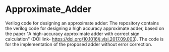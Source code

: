 # Approximate_Adder
Verilog code for designing an approximate adder:
The repository contains the verilog code for designing a high accuracy approximate adder, based on the paper "A high-accuracy approximate adder with correct sign calculation" (DOI link- https://doi.org/10.1016/j.vlsi.2017.09.003). 
The code is for the implementation of the proposed adder without error correction. 
